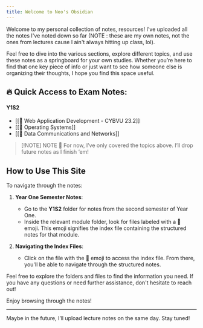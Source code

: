 ```yaml
---
title: Welcome to Neo's Obsidian
---
```


Welcome to my personal collection of notes, resources! I've uploaded all the notes I've noted down so far (NOTE : these are my own notes, not the ones from lectures cause I ain't always hitting up class, lol).

Feel free to dive into the various sections, explore different topics, and use these notes as a springboard for your own studies. Whether you’re here to find that one key piece of info or just want to see how someone else is organizing their thoughts, I hope you find this space useful.

## 🔥 Quick Access to Exam Notes:

#### Y1S2
- [[🔗 Web Application Development - CYBVU 23.2]]
- [[🔗 Operating Systems]]
- [[🔗 Data Communications and Networks]]

> [!NOTE] NOTE 📢
> For now, I’ve only covered the topics above. I’ll drop future notes as I finish ‘em!

## How to Use This Site

To navigate through the notes:

1. **Year One Semester Notes**: 
   - Go to the **Y1S2** folder for notes from the second semester of Year One.
   - Inside the relevant module folder, look for files labeled with a 🔗 emoji. This emoji signifies the index file containing the structured notes for that module.

2. **Navigating the Index Files**:
   - Click on the file with the 🔗 emoji to access the index file. From there, you'll be able to navigate through the structured notes.

Feel free to explore the folders and files to find the information you need. If you have any questions or need further assistance, don't hesitate to reach out!

Enjoy browsing through the notes!

---
Maybe in the future, I’ll upload lecture notes on the same day. Stay tuned!